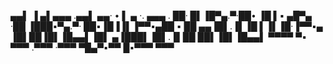 ▄▄▌ ▐ ▄▌▄▄▄ .▄▄▌   ▄▄·       • ▌ ▄ ·. ▄▄▄ .
██· █▌▐█▀▄.▀·██•  ▐█ ▌▪ ▄█▀▄ ·██ ▐███▪▀▄.▀·
██▪▐█▐▐▌▐▀▀▪▄██ ▪ ██ ▄▄▐█▌.▐▌▐█ ▌▐▌▐█·▐▀▀▪▄
▐█▌██▐█▌▐█▄▄▌▐█▌ ▄▐███▌▐█▌.▐▌██ ██▌▐█▌▐█▄▄▌
 ▀▀▀▀ ▀▪ ▀▀▀ .▀▀▀ ·▀▀▀  ▀█▄▀▪▀▀  █▪▀▀▀ ▀▀▀ 

<!--
**JGolaszewski/JGolaszewski** is a ✨ _special_ ✨ repository because its `README.md` (this file) appears on your GitHub profile.

Here are some ideas to get you started:

- 🔭 I’m currently working on ...
- 🌱 I’m currently learning ...
- 👯 I’m looking to collaborate on ...
- 🤔 I’m looking for help with ...
- 💬 Ask me about ...
- 📫 How to reach me: ...
- 😄 Pronouns: ...
- ⚡ Fun fact: ...
-->

